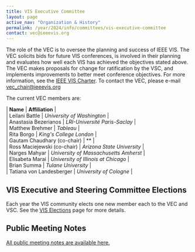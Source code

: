 ```yaml
---
title: VIS Executive Committee
layout: page
active_nav: "Organization & History"
permalink: /year/2024/info/committees/vis-executive-committee
contact: vec@ieeevis.org
---
```

The role of the VEC is to oversee the planning and success of IEEE VIS. The VEC solicits bids for future VIS conferences, is involved in their planning and evaluates how well each VIS has achieved the objectives stated above. The VEC makes proposals for change for ratification by the VSC, and implements improvements to better meet conference objectives. For more information, see the [IEEE VIS Charter](https://drive.google.com/file/d/1CzoEKf0CiHvybLsB44OcoD9OFiCTT210/view?usp=sharing). To contact the VEC, please e-mail [vec_chair@ieeevis.org](vec_chair@ieeevis.org)

The current VEC members are:

| **Name** | **Affiliation** |<br>
| Leilani Battle | *University of Washington* |<br>
| Anastasia Bezerianos | *LRI-Université Paris-Saclay* | <br>
| Matthew Brehmer | *Tableau* |<br>
| Rita Borgo | *King's College London* | <br>
| Gautam Chaudhary (co-chair) | ** |<br>
| Ross Maciejewski (co-chair) | *Arizona State University* |<br>
| Narges Mahyar | *University of Massachusetts Amherst* |<br>
| Elisabeta Marai | *University of Illinois at Chicago* |<br>
| Brian Summa | *Tulane University* |<br>
| Tatiana von Landesberger | *University of Cologne* |<br>

## VIS Executive and Steering Committee Elections
Each year the VIS community elects one new member each to the VEC and VSC. 
See the [VIS Elections](/year/2024/info/elections) page for more details.

## Public Meeting Notes

[All public meeting notes are available here.](https://drive.google.com/drive/folders/1H1i_gN-EyWPwEtnoprzo4d2fUO2gQfpi?usp=sharing)<br>
